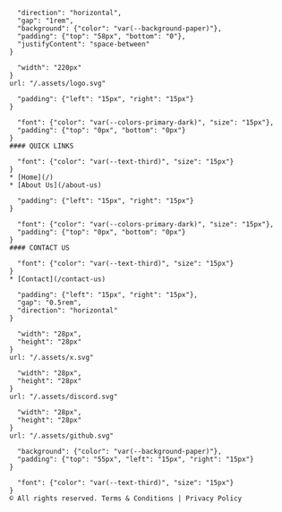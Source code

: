 ```@scom/page-block{
  "direction": "horizontal",
  "gap": "1rem",
  "background": {"color": "var(--background-paper)"},
  "padding": {"top": "58px", "bottom": "0"},
  "justifyContent": "space-between"
}
```

```@scom/scom-image{
  "width": "220px"
}
url: "/.assets/logo.svg"
```

```@scom/page-group{
  "padding": {"left": "15px", "right": "15px"}
}
```

```@scom/page-text{
  "font": {"color": "var(--colors-primary-dark)", "size": "15px"},
  "padding": {"top": "0px", "bottom": "0px"}
}
#### QUICK LINKS
```

```@scom/page-text{
  "font": {"color": "var(--text-third)", "size": "15px"}
}
* [Home](/)
* [About Us](/about-us)
```

```@scom/page-group{
  "padding": {"left": "15px", "right": "15px"}
}
```

```@scom/page-text{
  "font": {"color": "var(--colors-primary-dark)", "size": "15px"},
  "padding": {"top": "0px", "bottom": "0px"}
}
#### CONTACT US
```

```@scom/page-text{
  "font": {"color": "var(--text-third)", "size": "15px"}
}
* [Contact](/contact-us)
```

```@scom/page-group{
  "padding": {"left": "15px", "right": "15px"},
  "gap": "0.5rem",
  "direction": "horizontal"
}
```

```@scom/scom-image{
  "width": "28px",
  "height": "28px"
}
url: "/.assets/x.svg"
```

```@scom/scom-image{
  "width": "28px",
  "height": "28px"
}
url: "/.assets/discord.svg"
```

```@scom/scom-image{
  "width": "28px",
  "height": "28px"
}
url: "/.assets/github.svg"
```


```@scom/page-block{
  "background": {"color": "var(--background-paper)"},
  "padding": {"top": "55px", "left": "15px", "right": "15px"}
}
```

```@scom/page-text{
  "font": {"color": "var(--text-third)", "size": "15px"}
}
© All rights reserved. Terms & Conditions | Privacy Policy
```
